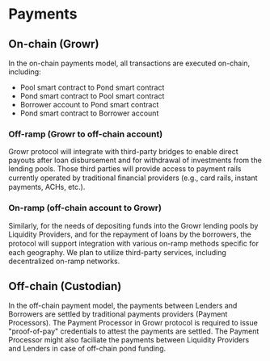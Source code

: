# Payments
## On-chain (Growr)
In the on-chain payments model, all transactions are executed on-chain, including:
- Pool smart contract to Pond smart contract
- Pond smart contract to Pool smart contract
- Borrower account to Pond smart contract
- Pond smart contract to Borrower account

### Off-ramp (Growr to off-chain account)
Growr protocol will integrate with third-party bridges to enable direct payouts after loan disbursement and for withdrawal of investments from the lending pools. Those third parties will provide access to payment rails currently operated by traditional ﬁnancial providers (e.g., card rails, instant payments, ACHs, etc.).
### On-ramp (off-chain account to Growr)
Similarly, for the needs of depositing funds into the Growr lending pools by Liquidity Providers, and for the repayment of loans by the borrowers, the protocol will support integration with various on-ramp methods speciﬁc for each geography. We plan to utilize third-party services, including decentralized on-ramp networks.
## Off-chain (Custodian)
In the off-chain payment model, the payments between Lenders and Borrowers are settled by traditional payments providers (Payment Processors). The Payment Processor in Growr protocol is required to issue "proof-of-pay" credentials to attest the payments are settled. The Payment Processor might also faciliate the payments between Liquidity Providers and Lenders in case of off-chain pond funding.